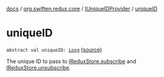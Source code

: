 [docs](../../index.md) / [org.swiften.redux.core](../index.md) / [IUniqueIDProvider](index.md) / [uniqueID](./unique-i-d.md)

# uniqueID

`abstract val uniqueID: `[`Long`](https://kotlinlang.org/api/latest/jvm/stdlib/kotlin/-long/index.html) [(source)](https://github.com/protoman92/KotlinRedux/tree/master/common/common-core/src/main/kotlin/org/swiften/redux/core/SubscriberID.kt#L15)

The unique ID to pass to [IReduxStore.subscribe](../-i-redux-subscriber-provider/subscribe.md) and [IReduxStore.unsubscribe](../-i-redux-unsubscriber-provider/unsubscribe.md).

